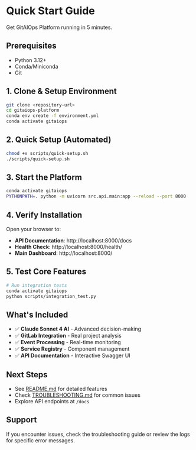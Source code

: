 # Quick Start Guide

Get GitAIOps Platform running in 5 minutes.

## Prerequisites

- Python 3.12+
- Conda/Miniconda
- Git

## 1. Clone & Setup Environment

```bash
git clone <repository-url>
cd gitaiops-platform
conda env create -f environment.yml
conda activate gitaiops
```

## 2. Quick Setup (Automated)

```bash
chmod +x scripts/quick-setup.sh
./scripts/quick-setup.sh
```

## 3. Start the Platform

```bash
conda activate gitaiops
PYTHONPATH=. python -m uvicorn src.api.main:app --reload --port 8000
```

## 4. Verify Installation

Open your browser to:
- **API Documentation**: http://localhost:8000/docs
- **Health Check**: http://localhost:8000/health/
- **Main Dashboard**: http://localhost:8000/

## 5. Test Core Features

```bash
# Run integration tests
conda activate gitaiops
python scripts/integration_test.py
```

## What's Included

- ✅ **Claude Sonnet 4 AI** - Advanced decision-making
- ✅ **GitLab Integration** - Real project analysis  
- ✅ **Event Processing** - Real-time monitoring
- ✅ **Service Registry** - Component management
- ✅ **API Documentation** - Interactive Swagger UI

## Next Steps

- See [README.md](README.md) for detailed features
- Check [TROUBLESHOOTING.md](TROUBLESHOOTING.md) for common issues
- Explore API endpoints at `/docs`

## Support

If you encounter issues, check the troubleshooting guide or review the logs for specific error messages. 